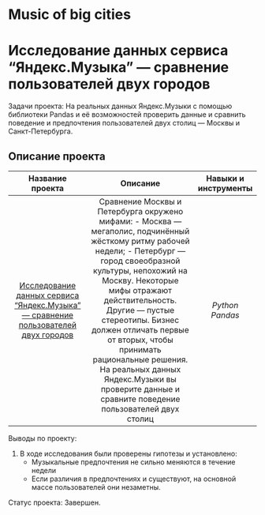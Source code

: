 # Music of big cities
# Исследование данных сервиса “Яндекс.Музыка” — сравнение пользователей двух городов
Задачи проекта: 
На реальных данных Яндекс.Музыки c помощью библиотеки Pandas и её возможностей проверить данные и сравнить поведение и предпочтения пользователей двух столиц — Москвы и Санкт-Петербурга.
## Описание проекта
| Название проекта | Описание | Навыки и инструменты  |
| :--------------------: | :---------------------: |:---------------------------:|
| [Исследование данных сервиса “Яндекс.Музыка” — сравнение пользователей двух городов](https://github.com/ekaterina-zakharova/Yandex_Practicum/blob/main/Music%20of%20big%20cities/Исследование%20данных%20сервиса%20“Яндекс.Музыка”%20—%20сравнение%20пользователей%20двух%20городов.ipynb) | Сравнение Москвы и Петербурга окружено мифами: - Москва — мегаполис, подчинённый жёсткому ритму рабочей недели; - Петербург — город своеобразной культуры, непохожий на Москву. Некоторые мифы отражают действительность. Другие — пустые стереотипы. Бизнес должен отличать первые от вторых, чтобы принимать рациональные решения. На реальных данных Яндекс.Музыки вы проверите данные и сравните поведение пользователей двух столиц | *Python Pandas* |

Выводы по проекту:
1. В ходе исследования были проверены гипотезы и установлено:
   - Музыкальные предпочтения не сильно меняются в течение недели
   - Если различия в предпочтениях и существуют, на основной массе пользователей они незаметны.
  
Статус проекта: Завершен.
